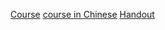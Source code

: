 [Course](https://www.youtube.com/@MissingSemester)
[course in Chinese](https://space.bilibili.com/518734451)
[Handout](https://missing.csail.mit.edu/)

